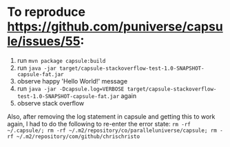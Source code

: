 # To reproduce https://github.com/puniverse/capsule/issues/55:

1. run ```mvn package capsule:build```
2. run ```java -jar target/capsule-stackoverflow-test-1.0-SNAPSHOT-capsule-fat.jar```
3. observe happy 'Hello World!' message
4. run ```java -jar -Dcapsule.log=VERBOSE target/capsule-stackoverflow-test-1.0-SNAPSHOT-capsule-fat.jar``` again
5. observe stack overflow

Also, after removing the log statement in capsule and getting this to work again, I had to do the following to re-enter the error state:
```rm -rf ~/.capsule/; rm -rf ~/.m2/repository/co/paralleluniverse/capsule; rm -rf ~/.m2/repository/com/github/chrischristo```
